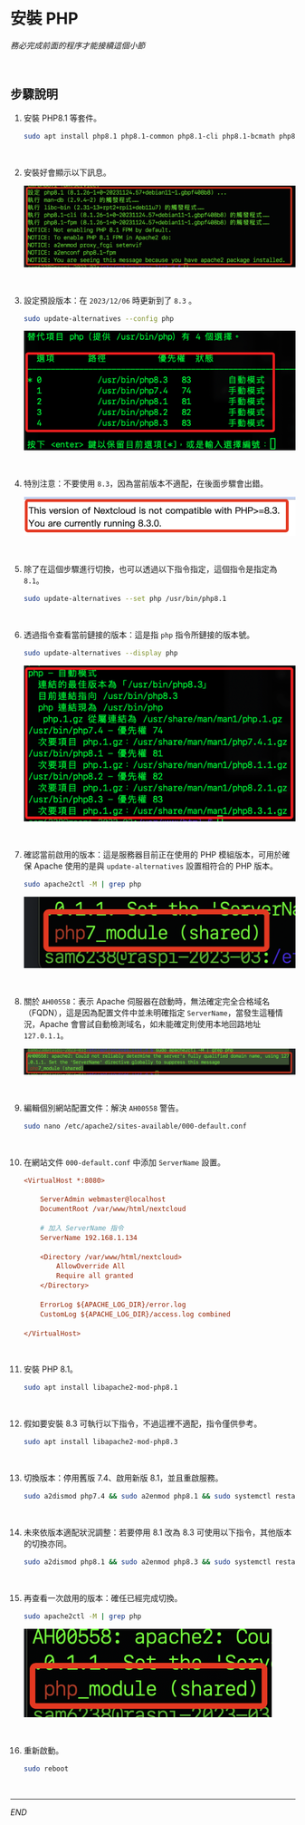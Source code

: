 # 安裝 PHP

_務必完成前面的程序才能接續這個小節_

<br>

## 步驟說明

1. 安裝 PHP8.1 等套件。

    ```bash
    sudo apt install php8.1 php8.1-common php8.1-cli php8.1-bcmath php8.1-fpm php8.1-mbstring php8.1-xml php8.1-curl php8.1-gd php8.1-mysql php8.1-pgsql php8.1-sqlite3 php8.1-zip php8.1-readline php8.1-opcache
    ```

<br>

2. 安裝好會顯示以下訊息。

    ![](images/img_28.png)

<br>

3. 設定預設版本：在 `2023/12/06` 時更新到了 `8.3` 。

    ```bash
    sudo update-alternatives --config php
    ```

    ![](images/img_39.png)

<br>

4. 特別注意：不要使用 `8.3`，因為當前版本不適配，在後面步驟會出錯。

    ![](images/img_41.png)

<br>

5. 除了在這個步驟進行切換，也可以透過以下指令指定，這個指令是指定為 `8.1`。

    ```bash
    sudo update-alternatives --set php /usr/bin/php8.1
    ```

<br>

6. 透過指令查看當前鏈接的版本：這是指 `php` 指令所鏈接的版本號。

    ```bash
    sudo update-alternatives --display php
    ```

    ![](images/img_40.png)

<br>

7. 確認當前啟用的版本：這是服務器目前正在使用的 PHP 模組版本，可用於確保 Apache 使用的是與 `update-alternatives` 設置相符合的 PHP 版本。

    ```bash
    sudo apache2ctl -M | grep php
    ```

    ![](images/img_32.png)

<br>

8. 關於 `AH00558`：表示 Apache 伺服器在啟動時，無法確定完全合格域名（FQDN），這是因為配置文件中並未明確指定 `ServerName`，當發生這種情況，Apache 會嘗試自動檢測域名，如未能確定則使用本地回路地址 `127.0.1.1`。

    ![](images/img_31.png)

<br>

9. 編輯個別網站配置文件：解決 `AH00558` 警告。

    ```bash
    sudo nano /etc/apache2/sites-available/000-default.conf
    ```

<br>

10. 在網站文件 `000-default.conf` 中添加 `ServerName` 設置。 

    ```ini
    <VirtualHost *:8080>

        ServerAdmin webmaster@localhost
        DocumentRoot /var/www/html/nextcloud

        # 加入 ServerName 指令
        ServerName 192.168.1.134

        <Directory /var/www/html/nextcloud>
            AllowOverride All
            Require all granted
        </Directory>

        ErrorLog ${APACHE_LOG_DIR}/error.log
        CustomLog ${APACHE_LOG_DIR}/access.log combined

    </VirtualHost>

    ```

<br>

11. 安裝 PHP 8.1。

    ```bash
    sudo apt install libapache2-mod-php8.1
    ```

<br>

12. 假如要安裝 8.3 可執行以下指令，不過這裡不適配，指令僅供參考。

    ```bash
    sudo apt install libapache2-mod-php8.3
    ```

<br>

13. 切換版本：停用舊版 7.4、啟用新版 8.1，並且重啟服務。

    ```bash
    sudo a2dismod php7.4 && sudo a2enmod php8.1 && sudo systemctl restart apache2
    ```

<br>

14. 未來依版本適配狀況調整：若要停用 8.1 改為 8.3 可使用以下指令，其他版本的切換亦同。

    ```bash
    sudo a2dismod php8.1 && sudo a2enmod php8.3 && sudo systemctl restart apache2
    ```

<br>

15. 再查看一次啟用的版本：確任已經完成切換。

    ```bash
    sudo apache2ctl -M | grep php
    ```

    ![](images/img_33.png)

<br>

16. 重新啟動。

    ```bash
    sudo reboot
    ```

<br>

---

_END_
